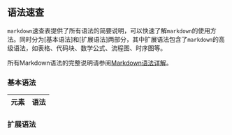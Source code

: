 ## 语法速查

`markdown`速查表提供了所有语法的简要说明，可以快速了解`markdown`的使用方法。同时分为[基本语法]和[扩展语法]两部分，其中扩展语法包含了`markdown`的高级语法，如表格、代码块、数学公式、流程图、时序图等。

所有Markdown语法的完整说明请参阅[Markdown语法详解](https://github.com/sunwenquan/markdown/wiki/Markdown%E8%AF%AD%E6%B3%95%E8%AF%BB%E5%8F%96%E6%95%B0%E6%8D%AE%E6%BA%90)。

### 基本语法

|元素   |语法   |
|---    |---    |



### 扩展语法